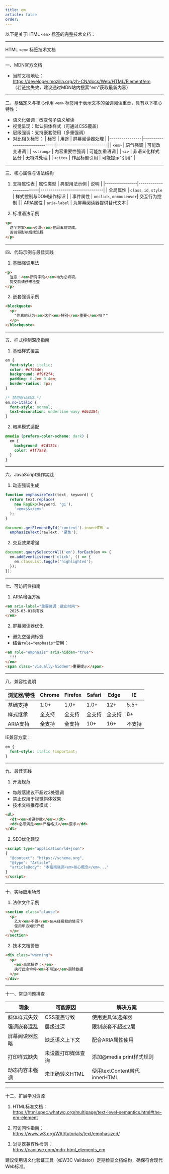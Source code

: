 ```yaml
---
title: em
article: false
order:  
---
```


以下是关于HTML `<em>` 标签的完整技术文档：
 
---
 
HTML `<em>` 标签技术文档 
 
---
 
一、MDN官方文档 
- 当前文档地址：  
https://developer.mozilla.org/zh-CN/docs/Web/HTML/Element/em  
（若链接失效，建议通过MDN站内搜索"em"获取最新内容）
 
---
 
二、基础定义与核心作用 
`<em>` 标签用于表示文本的强调阅读重音，具有以下核心特性：
- 语义化强调：改变句子语义解读 
- 视觉呈现：默认斜体样式（可通过CSS覆盖）
- 层级强调：支持嵌套使用（多重强调）
- 对比相关标签：
  | 标签           | 用途                          | 屏幕阅读器处理          |
  |----------------|-------------------------------|-------------------------|
  | `<em>`         | 语气强调                      | 可能改变语调            |
  | `<strong>`     | 内容重要性强调                | 可能加重语调            |
  | `<i>`          | 非语义化样式区分              | 无特殊处理              |
  | `<cite>`       | 作品标题引用                  | 可能提示"引用"          |
 
---
 
三、核心属性与语法结构 
 
1. 支持属性表 
| 属性类型       | 典型用法示例             | 说明                          |
|----------------|-------------------------|-------------------------------|
| 全局属性       | `class`, `id`, `style`  | 样式控制与DOM操作标识          |
| 事件属性       | `onclick`, `onmouseover`| 交互行为控制                   |
| ARIA属性       | `aria-label`            | 为屏幕阅读器提供替代文本       |
 
2. 标准语法示例 
```html 
<p>
  这个方案<em>必须</em>在周五前完成，
  否则将影响后续流程 
</p>
```
 
---
 
四、代码示例与最佳实践 
 
1. 基础强调用法 
```html 
<p>
  注意：<em>所有字段</em>均为必填项，
  提交前请仔细检查 
</p>
```
 
2. 嵌套强调示例 
```html 
<blockquote>
  <p>
    "你真的认为<em>这个<em>特别</em>重要</em>吗？"
  </p>
</blockquote>
```
 
---
 
五、样式控制深度指南 
 
1. 基础样式覆盖 
```css 
em {
  font-style: italic;
  color: #c7254e;
  background: #f9f2f4;
  padding: 0.2em 0.4em;
  border-radius: 3px;
}
 
/* 禁用默认斜体 */
em.no-italic {
  font-style: normal;
  text-decoration: underline wavy #d63384;
}
```
 
2. 暗黑模式适配 
```css 
@media (prefers-color-scheme: dark) {
  em {
    background: #2d132c;
    color: #ff7aa8;
  }
}
```
 
---
 
六、JavaScript操作实践 
 
1. 动态强调生成 
```javascript 
function emphasizeText(text, keyword) {
  return text.replace(
    new RegExp(keyword, 'gi'), 
    '<em>$&</em>'
  );
}
 
document.getElementById('content').innerHTML = 
  emphasizeText(rawText, '紧急');
```
 
2. 交互效果增强 
```javascript 
document.querySelectorAll('em').forEach(em => {
  em.addEventListener('click', () => {
    em.classList.toggle('highlighted');
  });
});
```
 
---
 
七、可访问性指南 
 
1. ARIA增强方案 
```html 
<em aria-label="重要强调：截止时间">
  2025-03-01前有效 
</em>
```
 
2. 屏幕阅读器优化 
- 避免空强调标签 
- 结合`role="emphasis"`使用：
```html 
<em role="emphasis" aria-hidden="true">
  !!!
</em>
<span class="visually-hidden">重要提示</span>
```
 
---
 
八、兼容性说明 
 
| 浏览器/特性      | Chrome | Firefox | Safari | Edge  | IE    |
|------------------|--------|---------|--------|-------|-------|
| 基础支持         | 1.0+   | 1.0+    | 1.0+   | 12+   | 5.5+  |
| 样式继承         | 全支持 | 全支持  | 全支持 | 全支持| 8+    |
| ARIA支持         | 全支持 | 全支持  | 10+    | 16+   | 不支持|
 
IE兼容方案：
```css 
em {
  font-style: italic !important;
}
```
 
---
 
九、最佳实践 
 
1. 开发规范 
- 每段落建议不超过3处强调 
- 禁止仅用于视觉斜体效果 
- 技术文档推荐模式：
```html 
<dl>
  <dt><em>关键参数</em></dt>
  <dd>必须满足<em>严格格式</em>要求</dd>
</dl>
```
 
2. SEO优化建议 
```html 
<script type="application/ld+json">
{
  "@context": "https://schema.org",
  "@type": "Article",
  "articleBody": "本指南强调<em>核心概念</em>..."
}
</script>
```
 
---
 
十、实际应用场景 
 
1. 法律文件示例 
```html 
<section class="clause">
  <p>
    乙方<em>不得</em>在未经授权的情况下 
    使用甲方知识产权 
  </p>
</section>
```
 
2. 技术文档警告 
```html 
<div class="warning">
  <p>
    <em>高危操作：</em>
    执行此命令将<em>不可逆</em>删除数据 
  </p>
</div>
```
 
---
 
十一、常见问题排查 
 
| 现象               | 可能原因                | 解决方案                     |
|--------------------|-------------------------|------------------------------|
| 斜体样式失效       | CSS覆盖导致             | 使用更具体选择器             |
| 强调嵌套混乱       | 层级过深                | 限制嵌套不超过2层            |
| 屏幕阅读器忽略     | 缺乏语义上下文          | 配合ARIA属性使用             |
| 打印样式缺失       | 未设置打印媒体查询      | 添加@media print样式规则     |
| 动态内容未强调     | 未正确转义HTML          | 使用textContent替代innerHTML |
 
---
 
十二、扩展学习资源 
1. HTML标准文档：  
https://html.spec.whatwg.org/multipage/text-level-semantics.html#the-em-element 
 
2. 可访问性指南：  
https://www.w3.org/WAI/tutorials/text/emphasized/
 
3. 浏览器兼容性检测：  
https://caniuse.com/mdn-html_elements_em 
 
建议使用语义化验证工具（如W3C Validator）定期检查文档结构，确保符合现代Web标准。